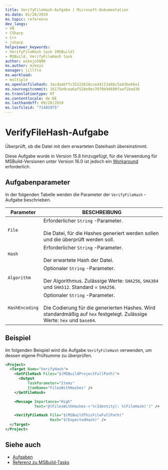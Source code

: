 ```yaml
---
title: VerifyFileHash-Aufgabe | Microsoft-Dokumentation
ms.date: 01/28/2019
ms.topic: reference
dev_langs:
- VB
- CSharp
- C++
- jsharp
helpviewer_keywords:
- VerifyFileHash task [MSBuild]
- MSBuild, VerifyFileHash task
author: mikejo5000
ms.author: mikejo
manager: jillfra
ms.workload:
- multiple
ms.openlocfilehash: 3acdaabffc35122616cced4113abbc5a43beb9a1
ms.sourcegitcommit: 16175e0cea6af528e9ec76f0b94690faaf1bed30
ms.translationtype: HT
ms.contentlocale: de-DE
ms.lasthandoff: 09/28/2019
ms.locfileid: "71481975"
---
```

# <a name="verifyfilehash-task"></a>VerifyFileHash-Aufgabe

Überprüft, ob die Datei mit dem erwarteten Dateihash übereinstimmt.

Diese Aufgabe wurde in Version 15.8 hinzugefügt, für die Verwendung für MSBuild-Versionen unter Version 16.0 ist jedoch ein [Workaround](https://github.com/Microsoft/msbuild/pull/3999#issuecomment-458193272) erforderlich.

## <a name="task-parameters"></a>Aufgabenparameter

 In der folgenden Tabelle werden die Parameter der `VerifyFileHash` -Aufgabe beschrieben.

|Parameter|BESCHREIBUNG|
|---------------|-----------------|
|`File`|Erforderlicher `String` -Parameter.<br /><br />Die Datei, für die Hashes generiert werden sollen und die überprüft werden soll.|
|`Hash`|Erforderlicher `String` -Parameter.<br /><br />Der erwartete Hash der Datei.|
|`Algorithm`|Optionaler `String` -Parameter.<br /><br />Der Algorithmus. Zulässige Werte: `SHA256`, `SHA384` und `SHA512`. Standard = `SHA256`.|
|`HashEncoding`|Optionaler `String` -Parameter.<br /><br />Die Codierung für die generierten Hashes. Wird standardmäßig auf `hex` festgelegt. Zulässige Werte: `hex` und `base64`.|

## <a name="example"></a>Beispiel

Im folgenden Beispiel wird die Aufgabe `VerifyFileHash` verwenden, um dessen eigene Prüfsumme zu überprüfen.

```xml
<Project>
  <Target Name="VerifyHash">
    <GetFileHash Files="$(MSBuildProjectFullPath)">
      <Output
          TaskParameter="Items"
          ItemName="FilesWithHashes" />
    </GetFileHash>

    <Message Importance="High"
             Text="@(FilesWithHashes->'%(Identity): %(FileHash)')" />

    <VerifyFileHash File="$(MSBuildThisFileFullPath)"
                    Hash="$(ExpectedHash)" />
  </Target>
</Project>
```

## <a name="see-also"></a>Siehe auch

- [Aufgaben](../msbuild/msbuild-tasks.md)
- [Referenz zu MSBuild-Tasks](../msbuild/msbuild-task-reference.md)